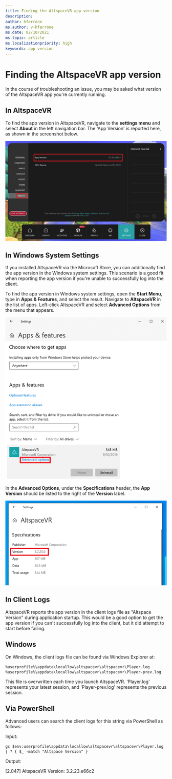 ```yaml
---
title: Finding the AltspaceVR app version
description: 
author: hferrone
ms.author: v-hferrone
ms.date: 02/10/2021
ms.topic: article
ms.localizationpriority: high
keywords: app version
---
```


# Finding the AltspaceVR app version

In the course of troubleshooting an issue, you may be asked what version of the AltspaceVR app you're currently running.

## In AltspaceVR

To find the app version in AltspaceVR, navigate to the **settings menu** and select **About** in the left navigation bar. The 'App Version' is reported here, as shown in the screenshot below.

![Settings menu open with about panel open](images/app-version-img-01.png)

## In Windows System Settings

If you installed AltspaceVR via the Microsoft Store, you can additionally find the app version in the Windows system settings.  This scenario is a good fit when reporting the app version if you're unable to successfully log into the client.

To find the app version in Windows system settings, open the **Start Menu**, type in **Apps & Features**, and select the result. Navigate to **AltspaceVR** in the list of apps. Left-click AltspaceVR and select **Advanced Options** from the menu that appears.

![Apps and features menu open with advanced option highlighted](images/app-version-img-02.png)

In the **Advanced Options**, under the **Specifications** header, the **App Version** should be listed to the right of the **Version** label.

![Advanced options open with app version highlighted](images/app-version-img-03.png)

## In Client Logs

AltspaceVR reports the app version in the client logs file as "Altspace Version" during application startup. This would be a good option to get the app version if you can't successfully log into the client, but it did attempt to start before failing.

## Windows

On Windows, the client logs file can be found via Windows Explorer at:

```
%userprofile%\appdata\locallow\altspacevr\altspacevr\Player.log
%userprofile%\appdata\locallow\altspacevr\altspacevr\Player-prev.log
```

This file is overwritten each time you launch AltspaceVR. 'Player.log' represents your latest session, and 'Player-prev.log' represents the previous session.

## Via PowerShell

Advanced users can search the client logs for this string via PowerShell as follows:

Input:

```
gc $env:userprofile\appdata\locallow\altspacevr\altspacevr\Player.log | ? { $_ -match "Altspace Version" }
```

Output:

[2.047] AltspaceVR Version: 3.2.23.e66c2